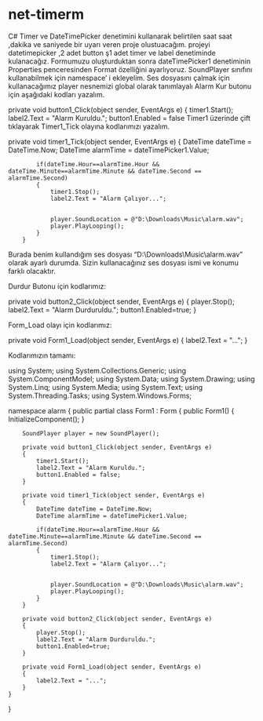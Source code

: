 # net-timerm
 C# Timer ve DateTimePicker denetimini kullanarak  belirtilen saat  saat ,dakika ve saniyede bir uyarı veren  proje olustuacağım.
 projeyi  datetimepicker ,2 adet button ş1 adet timer ve label denetiminde kulanacağız.
 Formumuzu oluşturduktan sonra dateTimePicker1 denetiminin Properties penceresinden Format özelliğini ayarlıyoruz.
 SoundPlayer sınıfını kullanabilmek için namespace’ i ekleyelim.
Ses dosyasını çalmak için kullanacağımız player nesnemizi global olarak tanımlayalı
Alarm Kur butonu için aşağıdaki kodları yazalım.

 
private void button1_Click(object sender, EventArgs e)
        {
            timer1.Start();
            label2.Text = "Alarm Kuruldu.";
            button1.Enabled = false
            Timer1 üzerinde çift tıklayarak Timer1_Tick olayına kodlarımızı yazalım.

 
private void timer1_Tick(object sender, EventArgs e)
        {
            DateTime dateTime = DateTime.Now;
            DateTime alarmTime = dateTimePicker1.Value;
 
            if(dateTime.Hour==alarmTime.Hour && dateTime.Minute==alarmTime.Minute && dateTime.Second == alarmTime.Second)
            {
                timer1.Stop();
                label2.Text = "Alarm Çalıyor...";
 
                
                player.SoundLocation = @"D:\Downloads\Music\alarm.wav";
                player.PlayLooping();
            }
        }
 
Burada benim kullandığım ses dosyası “D:\Downloads\Music\alarm.wav” olarak ayarlı durumda. Sizin kullanacağınız ses dosyası ismi ve konumu farklı olacaktır.

Durdur Butonu için kodlarımız:

 
private void button2_Click(object sender, EventArgs e)
        {
            player.Stop();
            label2.Text = "Alarm Durduruldu.";
            button1.Enabled=true;
        }
 
Form_Load olayı için kodlarımız:

 
private void Form1_Load(object sender, EventArgs e)
        {
            label2.Text = "...";
        }
 
Kodlarımızın tamamı:

 
using System;
using System.Collections.Generic;
using System.ComponentModel;
using System.Data;
using System.Drawing;
using System.Linq;
using System.Media;
using System.Text;
using System.Threading.Tasks;
using System.Windows.Forms;
 
namespace alarm
{
    public partial class Form1 : Form
    {
        public Form1()
        {
            InitializeComponent();
        }
 
        SoundPlayer player = new SoundPlayer();
 
        private void button1_Click(object sender, EventArgs e)
        {
            timer1.Start();
            label2.Text = "Alarm Kuruldu.";
            button1.Enabled = false;
        }
        
        private void timer1_Tick(object sender, EventArgs e)
        {
            DateTime dateTime = DateTime.Now;
            DateTime alarmTime = dateTimePicker1.Value;
 
            if(dateTime.Hour==alarmTime.Hour && dateTime.Minute==alarmTime.Minute && dateTime.Second == alarmTime.Second)
            {
                timer1.Stop();
                label2.Text = "Alarm Çalıyor...";
 
                
                player.SoundLocation = @"D:\Downloads\Music\alarm.wav";
                player.PlayLooping();
            }
        }
 
        private void button2_Click(object sender, EventArgs e)
        {
            player.Stop();
            label2.Text = "Alarm Durduruldu.";
            button1.Enabled=true;
        }
 
        private void Form1_Load(object sender, EventArgs e)
        {
            label2.Text = "...";
        }
    }
}
 


 


